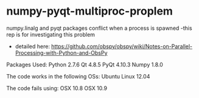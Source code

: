 numpy-pyqt-multiproc-proplem
============================

numpy.linalg and pyqt packages conflict when a process is spawned -this rep is for investigating this problem

* detailed here: https://github.com/obspy/obspy/wiki/Notes-on-Parallel-Processing-with-Python-and-ObsPy

Packages Used:
    Python 2.7.6
    Qt 4.8.5
    PyQt 4.10.3
    Numpy 1.8.0

The code works in the following OSs:
    Ubuntu Linux 12.04

The code fails using:
    OSX 10.8
    OSX 10.9

